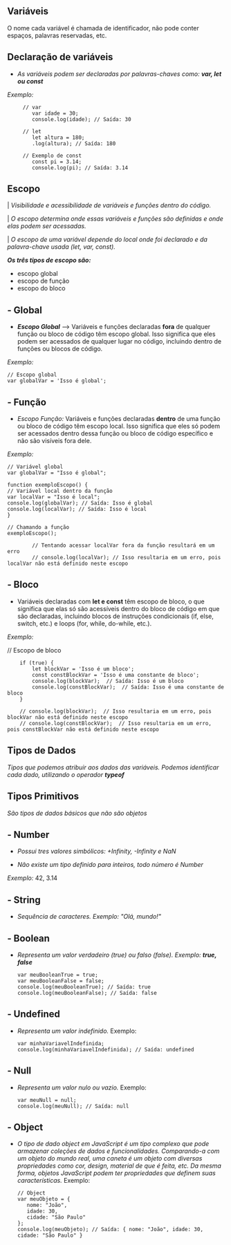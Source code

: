 ## Variáveis
O nome cada variável é chamada de identificador, não pode conter espaços, palavras reservadas, etc.

 
## Declaração de variáveis
 - *As variáveis podem ser declaradas por palavras-chaves como:* ***var, let ou const***

*Exemplo:* 

         // var
            var idade = 30;
            console.log(idade); // Saída: 30

         // let
            let altura = 180;
            .log(altura); // Saída: 180

         // Exemplo de const
            const pi = 3.14;
            console.log(pi); // Saída: 3.14

## Escopo
|  *Visibilidade e acessibilidade de variáveis ​​e funções dentro do código.*

| *O escopo determina onde essas 
variáveis e funções são definidas e
onde elas podem ser acessadas.*

| *O escopo de uma variável depende do local onde foi declarado e da palavra-chave usada (let, var, const).*

***Os três tipos de escopo são:***

- escopo global
- escopo de função
- escopo do bloco 


## - Global
- ***Escopo Global*** --> Variáveis e funções declaradas **fora** de qualquer função ou bloco de código têm escopo global. Isso significa que eles podem ser acessados de qualquer lugar no código, incluindo dentro de funções ou blocos de código.


*Exemplo:* 
      
    // Escopo global
    var globalVar = 'Isso é global';
     

## - Função

- *Escopo Função:* Variáveis e funções declaradas **dentro** de uma função ou bloco de código têm escopo local. Isso significa que eles só podem ser acessados dentro dessa função ou bloco de código específico e não são visíveis fora dele.


*Exemplo:* 

         
    // Variável global
    var globalVar = "Isso é global";

    function exemploEscopo() {
    // Variável local dentro da função
    var localVar = "Isso é local";
    console.log(globalVar); // Saída: Isso é global
    console.log(localVar); // Saída: Isso é local
    }

    // Chamando a função
    exemploEscopo();

            // Tentando acessar localVar fora da função resultará em um erro
            // console.log(localVar); // Isso resultaria em um erro, pois localVar não está definido neste escopo

## - Bloco
-  Variáveis declaradas com **let e const** têm escopo de bloco, o que significa que elas só são acessíveis dentro do bloco de código em que são declaradas, incluindo blocos de instruções condicionais (if, else, switch, etc.) e loops (for, while, do-while, etc.).


*Exemplo:* 
  
   // Escopo de bloco
      
      
        if (true) {
            let blockVar = 'Isso é um bloco';
            const constBlockVar = 'Isso é uma constante de bloco';
            console.log(blockVar);  // Saída: Isso é um bloco
            console.log(constBlockVar);  // Saída: Isso é uma constante de bloco
        }

        // console.log(blockVar);  // Isso resultaria em um erro, pois blockVar não está definido neste escopo
        // console.log(constBlockVar);  // Isso resultaria em um erro, pois constBlockVar não está definido neste escopo

## Tipos de Dados
*Tipos que podemos atribuir aos dados das variáveis. Podemos identificar cada dado, utilizando o operador **typeof***

## Tipos Primitivos
 *São tipos de dados básicos que não são objetos*

## - Number
- *Possui tres valores simbólicos: +Infinity, -Infinity e NaN*

- *Não existe um tipo definido para inteiros, todo número é Number*

*Exemplo:* 42, 3.14

## - String
- *Sequência de caracteres.
Exemplo: "Olá, mundo!"*

## - Boolean
- *Representa um valor verdadeiro (true) ou falso (false).
Exemplo: **true, false***

      var meuBooleanTrue = true;
      var meuBooleanFalse = false;
      console.log(meuBooleanTrue); // Saída: true
      console.log(meuBooleanFalse); // Saída: false

## - Undefined
- *Representa um valor indefinido.* Exemplo:

      var minhaVariavelIndefinida;
      console.log(minhaVariavelIndefinida); // Saída: undefined

## - Null
-  *Representa um valor nulo ou vazio.*
Exemplo:

       var meuNull = null;
       console.log(meuNull); // Saída: null

## - Object
- *O tipo de dado object em JavaScript é um tipo complexo que pode armazenar coleções de dados e funcionalidades. Comparando-a com um objeto do mundo real, uma caneta é um objeto com diversas propriedades como cor, design, material de que é feita, etc. Da mesma forma, objetos JavaScript podem ter propriedades que definem suas características.*
Exemplo:

      // Object
      var meuObjeto = {
         nome: "João",
         idade: 30,
         cidade: "São Paulo"
      };
      console.log(meuObjeto); // Saída: { nome: "João", idade: 30, cidade: "São Paulo" }




